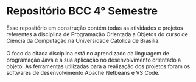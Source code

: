<h1>Repositório BCC 4° Semestre</h1>
Esse repositório em construção contém todas as atividades e projetos referentes a disciplina de Programação Orientada a Objetos do curso de Ciência da Computação na Universidade Católica de Brasília.
<br><br>O foco da citada disciplina está no aprendizado da linguagem de programação Java e a sua aplicação no desenvolvimento orientado a objeto. As ferramentas utilizadas para a realização dos projetos foram os softwares de desenvolvimento Apache Netbeans e VS Code. 
